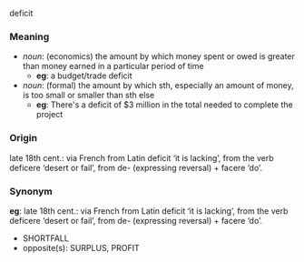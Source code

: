 deficit
### Meaning
+ _noun_: (economics) the amount by which money spent or owed is greater than money earned in a particular period of time
	+ __eg__: a budget/trade deficit
+ _noun_: (formal) the amount by which sth, especially an amount of money, is too small or smaller than sth else
	+ __eg__: There's a deficit of $3 million in the total needed to complete the project

### Origin

late 18th cent.: via French from Latin deficit ‘it is lacking’, from the verb deficere ‘desert or fail’, from de- (expressing reversal) + facere ‘do’.

### Synonym

__eg__: late 18th cent.: via French from Latin deficit ‘it is lacking’, from the verb deficere ‘desert or fail’, from de- (expressing reversal) + facere ‘do’.

+ SHORTFALL
+ opposite(s): SURPLUS, PROFIT



